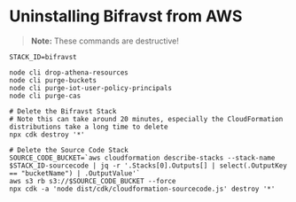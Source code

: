# Uninstalling Bifravst from AWS

> **Note:** These commands are destructive!

    STACK_ID=bifravst

    node cli drop-athena-resources
    node cli purge-buckets
    node cli purge-iot-user-policy-principals
    node cli purge-cas

    # Delete the Bifravst Stack
    # Note this can take around 20 minutes, especially the CloudFormation distributions take a long time to delete
    npx cdk destroy '*'

    # Delete the Source Code Stack
    SOURCE_CODE_BUCKET=`aws cloudformation describe-stacks --stack-name $STACK_ID-sourcecode | jq -r '.Stacks[0].Outputs[] | select(.OutputKey == "bucketName") | .OutputValue'`
    aws s3 rb s3://$SOURCE_CODE_BUCKET --force
    npx cdk -a 'node dist/cdk/cloudformation-sourcecode.js' destroy '*'
